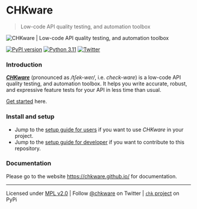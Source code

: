 # CHKware
> Low-code API quality testing, and automation toolbox

![CHKware | Low-code API quality testing, and automation toolbox](https://raw.githubusercontent.com/chkware/cli/main/docs/github-readme-01.png)

[![PyPI version](https://badge.fury.io/py/chk.svg)](https://badge.fury.io/py/chk)
[![Python 3.11](https://img.shields.io/badge/python-3.11-red.svg)](https://www.python.org/downloads/)
[![Twitter](https://img.shields.io/twitter/url/https/twitter.com/chkware.svg?style=social&label=Follow%20%40chkware)](https://twitter.com/chkware)

### Introduction

[***CHKware***](https://chkware.github.io/) (pronounced as */tʃek-wer/*, i.e. *check-ware*) is a low-code API quality testing, and automation toolbox. It helps you write accurate, robust, and expressive feature tests for your API in less time than usual.
 
[Get started](https://chkware.github.io/quick-start) here.

### Install and setup

- Jump to the [setup guide for users](https://chkware.github.io/setup) if you want to use *CHKware* in your project.
- Jump to the [setup guide for developer](http://chkware.github.io/setup/setup-cli-dev) if you want to contribute to this repository.

### Documentation

Please go to the website https://chkware.github.io/ for documentation.

---
Licensed under [MPL v2.0](/LICENSE) | Follow [@chkware](https://twitter.com/chkware) on Twitter | [`chk` project](https://pypi.org/project/chk/) on PyPi
